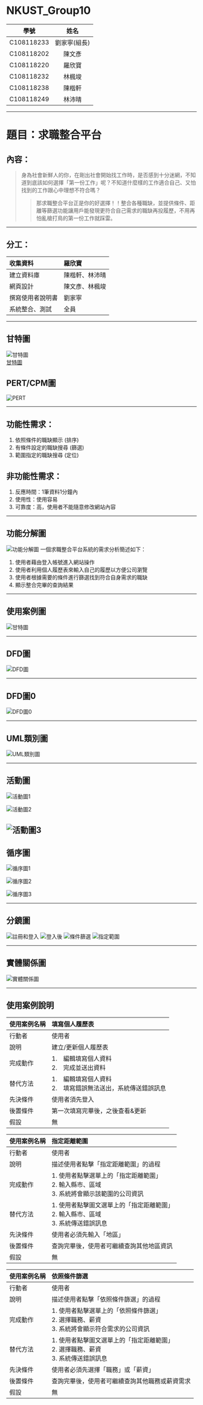 # NKUST_Group10
 |        學號      |       姓名         |  
 | :-------------: | :-------------: |  
 | C108118233 | 劉家寧(組長)      |  
 | C108118202 | 陳文彥            |  
 | C108118220 | 羅欣寶            |  
 | C108118232 | 林楓竣            |  
 | C108118238 | 陳楷軒            |  
 | C108118249 | 林沛晴            |  
---
# 題目：求職整合平台
## 內容：    
> 身為社會新鮮人的你，在剛出社會開始找工作時，是否感到十分迷網，不知道到底該如何選擇「第一份工作」呢？不知道什麼樣的工作適合自己、又怕找到的工作跟心中理想不符合嗎？
>> 那求職整合平台正是你的好選擇！！整合各種職缺，並提供條件、距離等篩選功能讓用戶能發現更符合自己需求的職缺再投履歷，不用再怕亂槍打鳥的第一份工作就踩雷。
---
## 分工：   
| 收集資料 | 羅欣寶 | 
| :------------- | :------------- | 
| 建立資料庫 | 陳楷軒、林沛晴 | 
| 網頁設計 | 陳文彥、林楓竣 | 
| 撰寫使用者說明書 | 劉家寧 | 
| 系統整合、測試 | 全員 | 
---
## 甘特圖
![甘特圖](甘特圖.jpg)   
[甘特圖](https://hackmd.io/@isLy0nG2SxyJIpSQVodlwA/BJr2Os9HY)

## PERT/CPM圖
![PERT](PERT-CPM.PNG)
   
---   
## 功能性需求：
1. 依照條件的職缺顯示 (排序)
2. 有條件設定的職缺搜尋 (篩選)
3. 範圍指定的職缺搜尋 (定位)   

## 非功能性需求：
1. 反應時間：1筆資料1分鐘內
2. 使用性：使用容易
3. 可靠度：高，使用者不能隨意修改網站內容
   
---
## 功能分解圖   
![功能分解圖](功能表.png)
   一個求職整合平台系統的需求分析簡述如下：
1. 使用者藉由登入帳號進入網站操作
2. 使用者利用個人履歷表來輸入自己的履歷以方便公司瀏覽
3. 使用者根據需要的條件進行篩選找到符合自身需求的職缺
4. 顯示整合完畢的查詢結果
---   
## 使用案例圖   
![甘特圖](使用案例圖.png)   

---   

## DFD圖   
![DFD圖](DFD圖.jpg)

---
## DFD圖0
![DFD圖0](DFD圖0.png)

---

## UML類別圖
![UML類別圖](UML類別圖.jpg)
   
---

## 活動圖
![活動圖1](活動圖1.png)  
  
  
![活動圖2](活動圖2.png)   
  
  
![活動圖3](活動圖3.png)
---   

## 循序圖   
![循序圖1](循序圖1.png)   
   
  
![循序圖2](循序圖2.png)   
  
  
![循序圖3](循序圖3.png)
  
  
---
## 分鏡圖

![註冊和登入](註冊和登入.png)
![登入後](登入後.png)
![條件篩選](條件篩選.png)
![指定範圍](指定範圍.png)

---
## 實體關係圖   
![實體關係圖](實體關係圖.png)

---
## 使用案例說明   
| 使用案例名稱	| 填寫個人履歷表 | 
| :------------- | :------------- | 
| 行動者	| 使用者 | 
| 說明	| 建立/更新個人履歷表 | 
| 完成動作	| 1.　編輯填寫個人資料 <br>2.　完成並送出資料 | 
| 替代方法	| 1.　編輯填寫個人資料 <br>2.　填寫錯誤無法送出，系統傳送錯誤訊息 | 
| 先決條件	| 使用者須先登入 | 
| 後置條件	| 第一次填寫完畢後，之後查看&更新 | 
| 假設	| 無 |    

| 使用案例名稱	| 指定距離範圍 | 
| :------------- | :------------- |  
| 行動者	| 使用者 | 
| 說明	| 描述使用者點擊「指定距離範圍」的過程 | 
| 完成動作	| 1. 使用者點擊選單上的「指定距離範圍」<br>2. 輸入縣市、區域<br>3. 系統將會顯示該範圍的公司資訊 | 
| 替代方法	| 1. 使用者點擊圖文選單上的「指定距離範圍」<br>2. 輸入縣市、區域<br>3. 系統傳送錯誤訊息 | 
| 先決條件	| 使用者必須先輸入「地區」 | 
| 後置條件	| 查詢完畢後，使用者可繼續查詢其他地區資訊 | 
| 假設	| 無 |    

| 使用案例名稱	| 依照條件篩選 | 
| :------------- | :------------- |  
| 行動者	| 使用者 | 
| 說明	| 描述使用者點擊「依照條件篩選」的過程 | 
| 完成動作	| 1. 使用者點擊選單上的「依照條件篩選」<br>2. 選擇職務、薪資<br>3. 系統將會顯示符合需求的公司資訊 | 
| 替代方法	| 1. 使用者點擊圖文選單上的「指定距離範圍」<br>2. 選擇職務、薪資<br>	3. 系統傳送錯誤訊息 | 
| 先決條件	| 使用者必須先選擇「職務」或「薪資」 | 
| 後置條件	| 查詢完畢後，使用者可繼續查詢其他職務或薪資需求 | 
| 假設	| 無 | 
